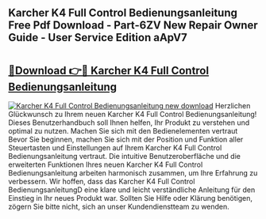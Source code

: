 ## Karcher K4 Full Control Bedienungsanleitung Free Pdf Download - Part-6ZV New Repair Owner Guide - User Service Edition aApV7

# <h2><a href="http://df4max.blite.top/?on=Karcher+K4+Full+Control+Bedienungsanleitung">🔗Download 👉🔴 Karcher K4 Full Control Bedienungsanleitung</a></h2>

[![Karcher K4 Full Control Bedienungsanleitung new download](https://i.imgur.com/lujVjoI.png)](http://df4max.blite.top/?on=Karcher+K4+Full+Control+Bedienungsanleitung)
Herzlichen Glückwunsch zu Ihrem neuen Karcher K4 Full Control Bedienungsanleitung! Dieses Benutzerhandbuch soll Ihnen helfen, Ihr Produkt zu verstehen und optimal zu nutzen. Machen Sie sich mit den Bedienelementen vertraut Bevor Sie beginnen, machen Sie sich mit der Position und Funktion aller Steuertasten und Einstellungen auf Ihrem Karcher K4 Full Control Bedienungsanleitung vertraut. Die intuitive Benutzeroberfläche und die erweiterten Funktionen Ihres neuen Karcher K4 Full Control Bedienungsanleitung arbeiten harmonisch zusammen, um Ihre Erfahrung zu verbessern. Wir hoffen, dass das Karcher K4 Full Control BedienungsanleitungD eine klare und leicht verständliche Anleitung für den Einstieg in Ihr neues Produkt war. Sollten Sie Hilfe oder Klärung benötigen, zögern Sie bitte nicht, sich an unser Kundendienstteam zu wenden.

